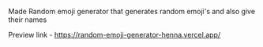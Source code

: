 Made Random emoji generator that generates random emoji's and also give their names

Preview link - https://random-emoji-generator-henna.vercel.app/
